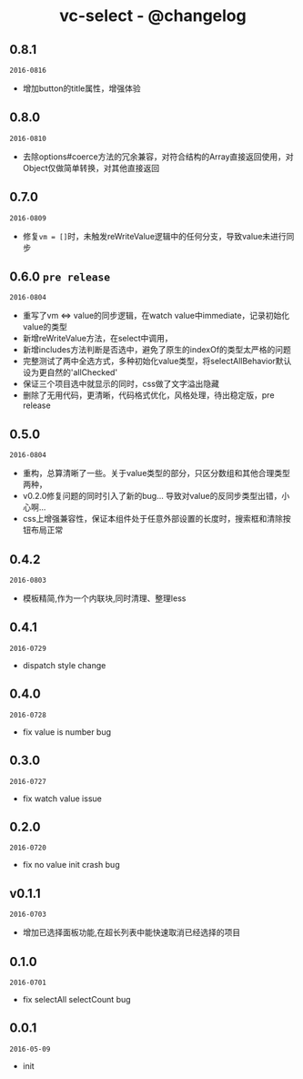 <h1 align="center">vc-select - @changelog</h1>

## 0.8.1

`2016-0816`

- 增加button的title属性，增强体验

## 0.8.0

`2016-0810`

- 去除options#coerce方法的冗余兼容，对符合结构的Array直接返回使用，对Object仅做简单转换，对其他直接返回

## 0.7.0

`2016-0809`

- 修复`vm = []`时，未触发reWriteValue逻辑中的任何分支，导致value未进行同步

## 0.6.0 `pre release` 

`2016-0804`

- 重写了vm <=> value的同步逻辑，在watch value中immediate，记录初始化value的类型
- 新增reWriteValue方法，在select中调用，
- 新增includes方法判断是否选中，避免了原生的indexOf的类型太严格的问题
- 完整测试了两中全选方式，多种初始化value类型，将selectAllBehavior默认设为更自然的'allChecked'
- 保证三个项目选中就显示的同时，css做了文字溢出隐藏
- 删除了无用代码，更清晰，代码格式优化，风格处理，待出稳定版，pre release

## 0.5.0

`2016-0804`

- 重构，总算清晰了一些。关于value类型的部分，只区分数组和其他合理类型两种，
- v0.2.0修复问题的同时引入了新的bug... 导致对value的反同步类型出错，小心啊...
- css上增强兼容性，保证本组件处于任意外部设置的长度时，搜索框和清除按钮布局正常

## 0.4.2

`2016-0803`

- 模板精简,作为一个内联块,同时清理、整理less

## 0.4.1

`2016-0729`

- dispatch style change

## 0.4.0

`2016-0728`

- fix value is number bug

## 0.3.0

`2016-0727`

- fix watch value issue

## 0.2.0

`2016-0720`

- fix no value init crash bug

## v0.1.1

`2016-0703`

- 增加已选择面板功能,在超长列表中能快速取消已经选择的项目

## 0.1.0

`2016-0701`

- fix selectAll selectCount bug

## 0.0.1

`2016-05-09`

- init

